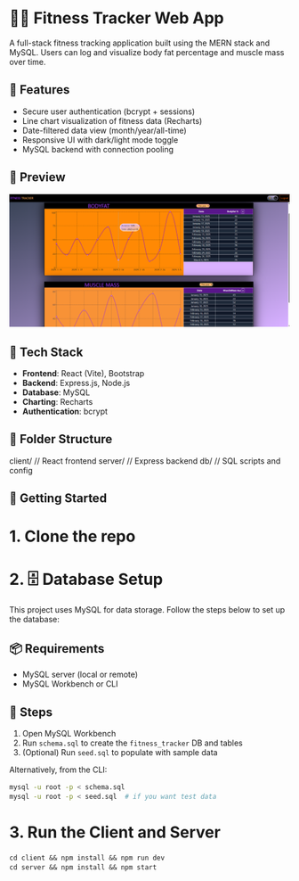 # 🏋️‍♂️ Fitness Tracker Web App

A full-stack fitness tracking application built using the MERN stack and MySQL. Users can log and visualize body fat percentage and muscle mass over time.

## 🚀 Features

- Secure user authentication (bcrypt + sessions)
- Line chart visualization of fitness data (Recharts)
- Date-filtered data view (month/year/all-time)
- Responsive UI with dark/light mode toggle
- MySQL backend with connection pooling

## 📸 Preview

![App Screenshot](./docs/image.png)

## 🔧 Tech Stack

- **Frontend**: React (Vite), Bootstrap
- **Backend**: Express.js, Node.js
- **Database**: MySQL
- **Charting**: Recharts
- **Authentication**: bcrypt

## 📂 Folder Structure

client/ // React frontend
server/ // Express backend
db/ // SQL scripts and config

## 📌 Getting Started

# 1. Clone the repo

# 2. 🗄️ Database Setup

This project uses MySQL for data storage. Follow the steps below to set up the database:

## 📦 Requirements

- MySQL server (local or remote)
- MySQL Workbench or CLI

## 🔧 Steps

1. Open MySQL Workbench
2. Run `schema.sql` to create the `fitness_tracker` DB and tables
3. (Optional) Run `seed.sql` to populate with sample data

Alternatively, from the CLI:

```bash
mysql -u root -p < schema.sql
mysql -u root -p < seed.sql  # if you want test data
```

# 3. Run the Client and Server
`cd client && npm install && npm run dev`  
`cd server && npm install && npm start`
